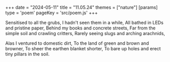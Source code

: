 +++
date = "2024-05-11"
title = "11.05.24"
themes = ["nature"]
[params]
  type = 'poem'
  pageKey = 'src/poem.js'
+++

Sensitised to all the grubs,
I hadn't seen them in a while,
All bathed in LEDs and pristine paper,
Behind my books and concrete streets,
Far from the simple soil and crawling critters,
Rarely seeing slugs and arching arachnids,

Alas I ventured to domestic dirt,
To the land of green and brown and browner,
To sheer the earthen blanket shorter,
To bare up holes and erect tiny pillars in the soil.
